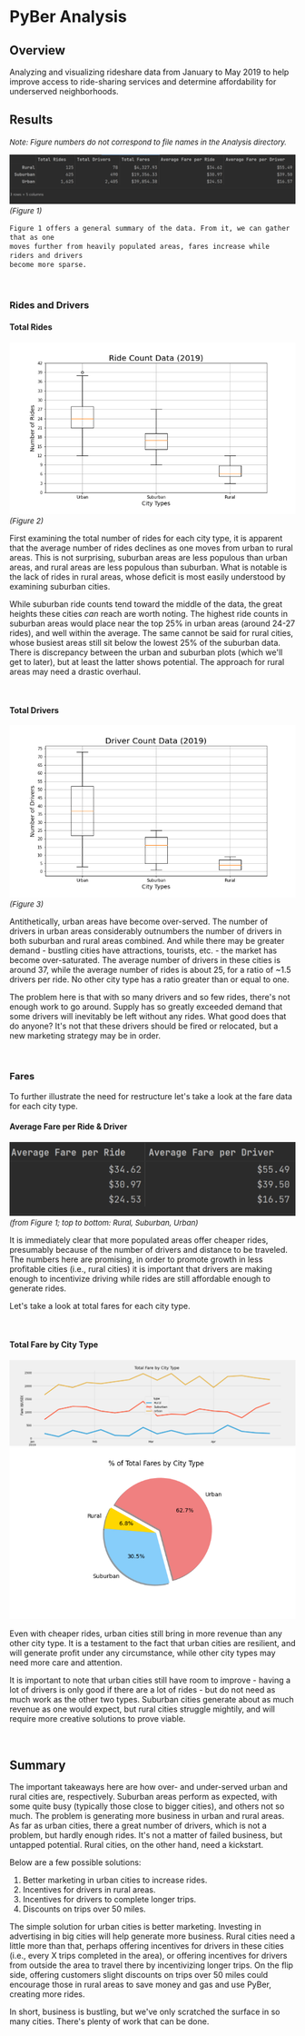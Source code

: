 # PyBer Analysis

## Overview
Analyzing and visualizing rideshare data from January to May 2019 to help improve access to ride-sharing services and determine affordability for underserved neighborhoods.

## Results
<font size="2">*Note: Figure numbers do not correspond to file names in the Analysis directory.*</font>

![summary](/Analysis/pyber_summary_df.png)<font size="2">*(Figure 1)*</font>

    Figure 1 offers a general summary of the data. From it, we can gather that as one 
    moves further from heavily populated areas, fares increase while riders and drivers 
    become more sparse.
<br>

### Rides and Drivers
#### Total Rides
![boxplot](/Analysis/Fig2.png)<font size="2">*(Figure 2)*</font>

First examining the total number of rides for each city type, it is apparent that the average number of rides declines as one moves from urban to rural areas. This is not surprising, suburban areas are less populous than urban areas, and rural areas are less populous than suburban. What is notable is the lack of rides in rural areas, whose deficit is most easily understood by examining suburban cities.

While suburban ride counts tend toward the middle of the data, the great heights these cities *can* reach are worth noting. The highest ride counts in suburban areas would place near the top 25% in urban areas (around 24-27 rides), and well within the average. The same cannot be said for rural cities, whose busiest areas still sit below the lowest 25% of the suburban data. There is discrepancy between the urban and suburban plots (which we'll get to later), but at least the latter shows potential. The approach for rural areas may need a drastic overhaul.

<br>

#### Total Drivers
![boxplot](/Analysis/Fig4.png)<font size="2">*(Figure 3)*</font>

Antithetically, urban areas have become over-served. The number of drivers in urban areas considerably outnumbers the number of drivers in both suburban and rural areas combined. And while there may be greater demand - bustling cities have attractions, tourists, etc. - the market has become over-saturated. The average number of drivers in these cities is around 37, while the average number of rides is about 25, for a ratio of ~1.5 drivers per ride. No other city type has a ratio greater than or equal to one.

The problem here is that with so many drivers and so few rides, there's not enough work to go around. Supply has so greatly exceeded demand that some drivers will inevitably be left without any rides. What good does that do anyone? It's not that these drivers should be fired or relocated, but a new marketing strategy may be in order.

<br>

### Fares

To further illustrate the need for restructure let's take a look at the fare data for each city type.

#### Average Fare per Ride & Driver
![avg fare](/Analysis/avg_fare.png)<font size="2">*(from Figure 1; top to bottom: Rural, Suburban, Urban)*</font>

It is immediately clear that more populated areas offer cheaper rides, presumably because of the number of drivers and distance to be traveled. The numbers here are promising, in order to promote growth in less profitable cities (i.e., rural cities) it is important that drivers are making enough to incentivize driving while rides are still affordable enough to generate rides.

Let's take a look at total fares for each city type.

<br>

#### Total Fare by City Type
![fare by city type](/Analysis/PyBer_fare_summary.png)
![fare pie chart](/Analysis/Fig5.png)

Even with cheaper rides, urban cities still bring in more revenue than any other city type. It is a testament to the fact that urban cities are resilient, and will generate profit under any circumstance, while other city types may need more care and attention.

It is important to note that urban cities still have room to improve - having a lot of drivers is only good if there are a lot of rides - but do not need as much work as the other two types. Suburban cities generate about as much revenue as one would expect, but rural cities struggle mightily, and will require more creative solutions to prove viable. 

<br>

## Summary

The important takeaways here are how over- and under-served urban and rural cities are, respectively. Suburban areas perform as expected, with some quite busy (typically those close to bigger cities), and others not so much. The problem is generating more business in urban and rural areas. As far as urban cities, there a great number of drivers, which is not a problem, but hardly enough rides. It's not a matter of failed business, but untapped potential. Rural cities, on the other hand, need a kickstart.

Below are a few possible solutions:
1. Better marketing in urban cities to increase rides.
2. Incentives for drivers in rural areas.
3. Incentives for drivers to complete longer trips.
4. Discounts on trips over 50 miles.

The simple solution for urban cities is better marketing. Investing in advertising in big cities will help generate more business. Rural cities need a little more than that, perhaps offering incentives for drivers in these cities (i.e., every X trips completed in the area), or offering incentives for drivers from outside the area to travel there by incentivizing longer trips. On the flip side, offering customers slight discounts on trips over 50 miles could encourage those in rural areas to save money and gas and use PyBer, creating more rides.

In short, business is bustling, but we've only scratched the surface in so many cities. There's plenty of work that can be done.